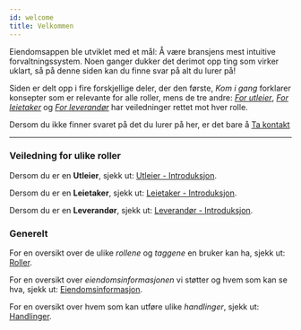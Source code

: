 ```yaml
---
id: welcome
title: Velkommen
---
```


Eiendomsappen ble utviklet med et mål: Å være bransjens mest intuitive forvaltningssystem. Noen ganger dukker det derimot opp ting som virker uklart, så på denne siden kan du finne svar på alt du lurer på!


Siden er delt opp i fire forskjellige deler, der den første, _Kom i gang_ forklarer konsepter som er relevante for alle roller, mens de tre andre: [_For utleier_](landlord_introduction), [_For leietaker_](tenant_introduction) og [_For leverandør_](contractor_introduction) har veiledninger rettet mot hver rolle.

Dersom du ikke finner svaret på det du lurer på her, er det bare å [Ta kontakt](https://eiendomsappen.com/nb/contact-us)

---

### Veiledning for ulike roller

Dersom du er en **Utleier**, sjekk ut: [Utleier - Introduksjon](landlord_introduction). 

Dersom du er en **Leietaker**, sjekk ut: [Leietaker - Introduksjon](tenant_introduction). 

Dersom du er en **Leverandør**, sjekk ut: [Leverandør - Introduksjon](contractor_introduction). 


### Generelt

For en oversikt over de ulike _rollene_ og _taggene_ en bruker kan ha, sjekk ut: [Roller](roles).

For en oversikt over _eiendomsinformasjonen_ vi støtter og hvem som kan se hva, sjekk ut: [Eiendomsinformasjon](property_information).

For en oversikt over hvem som kan utføre ulike _handlinger_, sjekk ut: [Handlinger](property_actions).
